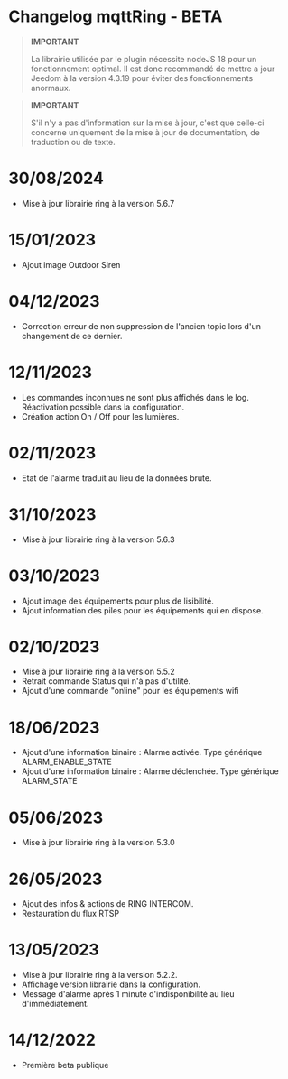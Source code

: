 # Changelog mqttRing - BETA

>**IMPORTANT**
>
>La librairie utilisée par le plugin nécessite nodeJS 18 pour un fonctionnement optimal.
>Il est donc recommandé de mettre a jour Jeedom à la version 4.3.19 pour éviter des fonctionnements anormaux.

>**IMPORTANT**
>
>S'il n'y a pas d'information sur la mise à jour, c'est que celle-ci concerne uniquement de la mise à jour de documentation, de traduction ou de texte.

# 30/08/2024
- Mise à jour librairie ring à la version 5.6.7

# 15/01/2023
- Ajout image Outdoor Siren

# 04/12/2023
- Correction erreur de non suppression de l'ancien topic lors d'un changement de ce dernier.

# 12/11/2023
- Les commandes inconnues ne sont plus affichés dans le log. Réactivation possible dans la configuration.
- Création action On / Off pour les lumières.

# 02/11/2023
- Etat de l'alarme traduit au lieu de la données brute.

# 31/10/2023
- Mise à jour librairie ring à la version 5.6.3

# 03/10/2023
- Ajout image des équipements pour plus de lisibilité.
- Ajout information des piles pour les équipements qui en dispose.

# 02/10/2023
- Mise à jour librairie ring à la version 5.5.2
- Retrait commande Status qui n'à pas d'utilité.
- Ajout d'une commande "online" pour les équipements wifi

# 18/06/2023
- Ajout d'une information binaire : Alarme activée. Type générique ALARM_ENABLE_STATE
- Ajout d'une information binaire : Alarme déclenchée. Type générique ALARM_STATE

# 05/06/2023
- Mise à jour librairie ring à la version 5.3.0

# 26/05/2023
- Ajout des infos & actions de RING INTERCOM.
- Restauration du flux RTSP

# 13/05/2023
- Mise à jour librairie ring à la version 5.2.2.
- Affichage version librairie dans la configuration.
- Message d'alarme après 1 minute d'indisponibilité au lieu d'immédiatement.

# 14/12/2022
- Première beta publique

